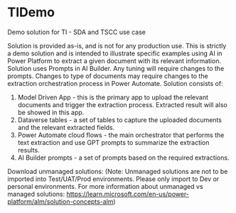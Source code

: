 # TIDemo
Demo solution for TI - SDA and TSCC use case

Solution is provided as-is, and is not for any production use. This is strictly a demo solution and is intended to illustrate specific examples using AI in Power Platform to extract a given document with its relevant information. 
Solution uses Prompts in AI Builder. Any tuning will require changes to the prompts. Changes to type of documents may require changes to the extraction orchestration process in Power Automate.
Solution consists of:
1. Model Driven App - this is the primary app to upload the relevant documents and trigger the extraction process. Extracted result will also be showed in this app.
2. Dataverse tables - a set of tables to capture the uploaded documents and the relevant extracted fields.
3. Power Automate cloud flows - the main orchestrator that performs the text extraction and use GPT prompts to summarize the extraction results.
4. AI Builder prompts - a set of prompts based on the required extractions.

Download unmanaged solutions:
(Note: Unmanaged solutions are not to be imported into Test/UAT/Prod environments. Please only import to Dev or personal environments. For more information about unmanaged vs managed solutions: https://learn.microsoft.com/en-us/power-platform/alm/solution-concepts-alm)

